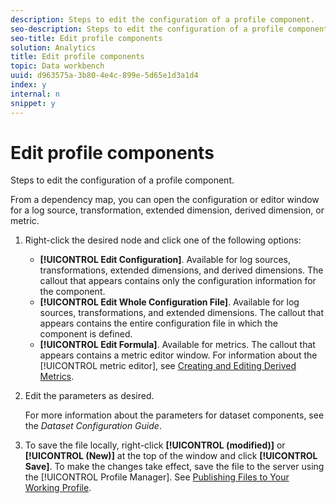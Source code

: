 ```yaml
---
description: Steps to edit the configuration of a profile component.
seo-description: Steps to edit the configuration of a profile component.
seo-title: Edit profile components
solution: Analytics
title: Edit profile components
topic: Data workbench
uuid: d963575a-3b80-4e4c-899e-5d65e1d3a1d4
index: y
internal: n
snippet: y
---
```


# Edit profile components

Steps to edit the configuration of a profile component.

From a dependency map, you can open the configuration or editor window for a log source, transformation, extended dimension, derived dimension, or metric. 

1. Right-click the desired node and click one of the following options:

    * **[!UICONTROL Edit Configuration]**. Available for log sources, transformations, extended dimensions, and derived dimensions. The callout that appears contains only the configuration information for the component. 
    * **[!UICONTROL Edit Whole Configuration File]**. Available for log sources, transformations, and extended dimensions. The callout that appears contains the entire configuration file in which the component is defined. 
    * **[!UICONTROL Edit Formula]**. Available for metrics. The callout that appears contains a metric editor window. For information about the [!UICONTROL metric editor], see [Creating and Editing Derived Metrics](../../../../data-workbench-client/c-admin-intrf/c-prof-mgr/c-drvd-mtrcs.md#concept_E41723B342A849309874B26232224A40).

1. Edit the parameters as desired.

   For more information about the parameters for dataset components, see the *Dataset Configuration Guide*. 

1. To save the file locally, right-click **[!UICONTROL (modified)]** or **[!UICONTROL (New)]** at the top of the window and click **[!UICONTROL Save]**.
To make the changes take effect, save the file to the server using the [!UICONTROL Profile Manager]. See [Publishing Files to Your Working Profile](../../../../data-workbench-client/c-admin-intrf/c-prof-mgr/t-pub-files-wkg-prof.md#task_A0106E010C834D16BD60EEF4721B6AF9). 